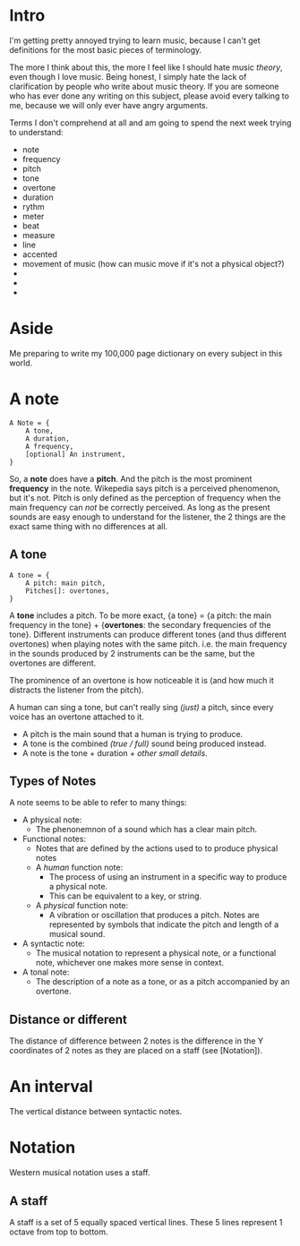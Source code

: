 
# Intro

I'm getting pretty annoyed trying to learn music, because I can't get definitions for the most basic pieces of terminology.

The more I think about this, the more I feel like I should hate music *theory*, even though I love music. Being honest, I simply hate the lack of clarification by people who write about music theory. If you are someone who has ever done any writing on this subject, please avoid every talking to me, because we will only ever have angry arguments.

Terms I don't comprehend at all and am going to spend the next week trying to understand:
* note
* frequency
* pitch
* tone
* overtone
* duration
* rythm
* meter
* beat
* measure
* line
* accented
* movement of music (how can music move if it's not a physical object?)
* 
* 
* 

# Aside
Me preparing to write my 100,000 page dictionary on every subject in this world.

# A note
```
A Note = {
    A tone,
    A duration,
    A frequency,
    [optional] An instrument,
}
```

So, a **note** does have a **pitch**. And the pitch is the most prominent **frequency** in the note. Wikepedia says pitch is a perceived phenomenon, but it's not. Pitch is only defined as the perception of frequency when the main frequency can *not* be correctly perceived. As long as the present sounds are easy enough to understand for the listener, the 2 things are the exact same thing with no differences at all.

## A tone
```
A tone = {
    A pitch: main pitch,
    Pitches[]: overtones,
}
```

A **tone** includes a pitch. To be more exact, {a tone} = {a pitch: the main frequency in the tone} + {**overtones**: the secondary frequencies of the tone}. Different instruments can produce different tones (and thus different overtones) when playing notes with the same pitch. i.e. the main frequency in the sounds produced by 2 instruments can be the same, but the overtones are different.

The prominence of an overtone is how noticeable it is (and how much it distracts the listener from the pitch).

A human can sing a tone, but can't really sing *(just)* a pitch, since every voice has an overtone attached to it.
* A pitch is the main sound that a human is trying to produce.
* A tone is the combined *(true / full)* sound being produced instead.
* A note is the tone + duration + *other small details*.

## Types of Notes
A note seems to be able to refer to many things:
* A physical note:
    * The phenonemnon of a sound which has a clear main pitch.
* Functional notes:
    * Notes that are defined by the actions used to to produce physical notes
    * A *human* function note:
        * The process of using an instrument in a specific way to produce a physical note.
        * This can be equivalent to a key, or string.
    * A *physical* function note:
        * A vibration or oscillation that produces a pitch. Notes are represented by symbols that indicate the pitch and length of a musical sound.
* A syntactic note:
    * The musical notation to represent a physical note, or a functional note, whichever one makes more sense in context.
* A tonal note:
    * The description of a note as a tone, or as a pitch accompanied by an overtone.

## Distance or different
The distance of difference between 2 notes is the difference in the Y coordinates of 2 notes as they are placed on a staff (see [Notation]).

# An interval
The vertical distance between syntactic notes.

# Notation
Western musical notation uses a staff.

## A staff
A staff is a set of 5 equally spaced vertical lines. These 5 lines represent 1 octave from top to bottom.
